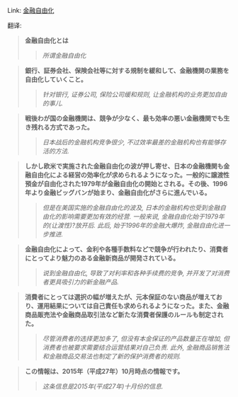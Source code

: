 Link: [金融自由化](https://www.shiruporuto.jp/public/data/vocabulary/yogo/k/kinyu_jiyuka.html)

翻译:
> **金融自由化とは**
>> *所谓金融自由化*

> **銀行、証券会社、保険会社等に対する規制を緩和して、金融機関の業務を自由化していくこと。**
>> *针对银行, 证券公司, 保险公司缓和规则, 让金融机构的业务更加自由的事儿.*

> **戦後わが国の金融機関は、競争が少なく、最も効率の悪い金融機関でも生き残れる方式であった。**
>> *日本战后的金融机构竞争很少, 不过效率最差的金融机构也有能够存活的方法.*

> **しかし欧米で実施された金融自由化の波が押し寄せ、日本の金融機関も金融自由化による経営の効率化が求められるようになった。一般的に譲渡性預金が自由化された1979年が金融自由化の開始とされる。その後、1996年より金融ビッグバンが始まり、金融自由化がさらに進んでいる。**
>> *但是在美国实施的金融自由化的波及, 日本的金融机构也受到金融自由化的影响需要更加有效的经营. 一般来说, 金融自由化始于1979年的(让渡性)?放开后. 此后, 始于1996年的金融大爆炸, 金融自由化进一步推进.*

> **金融自由化によって、金利や各種手数料などで競争が行われたり、消費者にとってより魅力のある金融新商品が開発されている。**
>> *说到金融自由化, 导致了对利率和各种手续费的竞争, 并开发了对消费者更具吸引力的新金融产品.*

> **消費者にとっては選択の幅が増えたが、元本保証のない商品が増えており、運用結果については自己責任も求められるようになった。また、金融商品販売法や金融商品取引法など新たな消費者保護のルールも制定された。**
>> *尽管消费者的选择更加多了, 但没有本金保证的产品数量正在增加, 但消费者也被要求需要结合运营结果对自己负责. 此外, 金融商品销售法和金融商品交易法也制定了新的保护消费者的规则.*

> **この情報は、2015年（平成27年）10月時点の情報です。**
>> *这条信息是2015年(平成27年)十月份的信息.*
